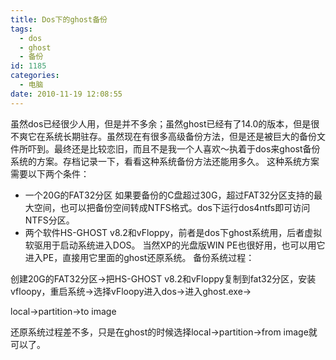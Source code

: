 ```yaml
---
title: Dos下的ghost备份
tags:
  - dos
  - ghost
  - 备份
id: 1185
categories:
  - 电脑
date: 2010-11-19 12:08:55
---
```


虽然dos已经很少人用，但是并不多余；虽然ghost已经有了14.0的版本，但是很不爽它在系统长期驻存。虽然现在有很多高级备份方法，但是还是被巨大的备份文件所吓到。最终还是比较恋旧，而且不是我一个人喜欢～执着于dos来ghost备份系统的方案。存档记录一下，看看这种系统备份方法还能用多久。
这种系统方案需要以下两个条件：

*   一个20G的FAT32分区
如果要备份的C盘超过30G，超过FAT32分区支持的最大空间，也可以把备份空间转成NTFS格式。dos下运行dos4ntfs即可访问NTFS分区。
*   两个软件HS-GHOST v8.2和vFloppy，前者是dos下ghost系统用，后者虚拟软驱用于启动系统进入DOS。
当然XP的光盘版WIN PE也很好用，也可以用它进入PE，直接用它里面的ghost还原系统。
备份系统过程：

创建20G的FAT32分区-&gt;把HS-GHOST v8.2和vFloppy复制到fat32分区，安装vfloopy，重启系统-&gt;选择vFloopy进入dos-&gt;进入ghost.exe-&gt;

local-&gt;partition-&gt;to image

还原系统过程差不多，只是在ghost的时候选择local-&gt;partition-&gt;from image就可以了。